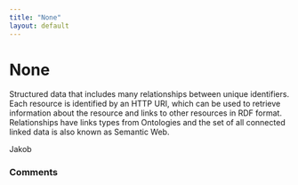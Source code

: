 ```yaml
---
title: "None"
layout: default
---
```

None
=====================
Structured data that includes many relationships between unique
identifiers. Each resource is identified by an HTTP URI, which can be
used to retrieve information about the resource and links to other
resources in RDF format. Relationships have links types from Ontologies
and the set of all connected linked data is also known as Semantic Web.

Jakob

### Comments ###


